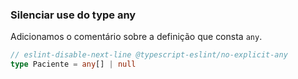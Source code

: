 ### Silenciar use do type any

Adicionamos o comentário sobre a definição que consta `any`.

```ts
// eslint-disable-next-line @typescript-eslint/no-explicit-any
type Paciente = any[] | null
```
